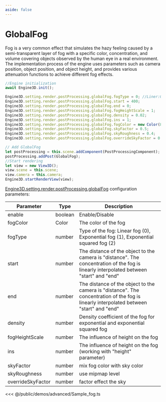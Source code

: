 ```yaml
---
aside: false
---
```

# GlobalFog
Fog is a very common effect that simulates the hazy feeling caused by a semi-transparent layer of fog with a specific color, concentration, and volume covering objects observed by the human eye in a real environment. The implementation process of the engine uses parameters such as camera position, object position, and object height, and provides various attenuation functions to achieve different fog effects.
```ts
//Engine initialization
await Engine3D.init();

Engine3D.setting.render.postProcessing.globalFog.fogType = 0; //Liner:0, Exp:1, Exp2:2
Engine3D.setting.render.postProcessing.globalFog.start = 400;
Engine3D.setting.render.postProcessing.globalFog.end = 0;
Engine3D.setting.render.postProcessing.globalFog.fogHeightScale = 1;
Engine3D.setting.render.postProcessing.globalFog.density = 0.02;
Engine3D.setting.render.postProcessing.globalFog.ins = 1;
Engine3D.setting.render.postProcessing.globalFog.fogColor = new Color(84,90,239,255);
Engine3D.setting.render.postProcessing.globalFog.skyFactor = 0.5;
Engine3D.setting.render.postProcessing.globalFog.skyRoughness = 0.4;
Engine3D.setting.render.postProcessing.globalFog.overrideSkyFactor = 0.8;

// Add GlobalFog
let postProcessing = this.scene.addComponent(PostProcessingComponent);
postProcessing.addPost(GlobalFog);
//Start rendering
let view = new View3D();
view.scene = this.scene;
view.camera = this.camera;
Engine3D.startRenderView(view);
```

[Engine3D.setting.render.postProcessing.globalFog](../../api/types/GlobalFogSetting.md) configuration parameters:

| Parameter | Type | Description |
| --- | --- | --- |
| enable | boolean | Enable/Disable|
| fogColor | Color | The color of the fog |
| fogType | number | Type of the fog: Linear fog (0), Exponential fog (1), Exponential squared fog (2)|
| start | number |  The distance of the object to the camera is "distance". The concentration of the fog is linearly interpolated between "start" and "end" |
| end | number |  The distance of the object to the camera is "distance". The concentration of the fog is linearly interpolated between "start" and "end" |
| density | number | Density coefficient of the fog for exponential and exponential squared fog |
| fogHeightScale | number |  The influence of height on the fog|
| ins | number |The influence of height on the fog (working with "height" parameter) |
| skyFactor | number | mix fog color with sky color |
| skyRoughness | number | use mipmap level |
| overrideSkyFactor | number | factor effect the sky |

<Demo src="/demos/advanced/Sample_fog.ts"></Demo>

<<< @/public/demos/advanced/Sample_fog.ts